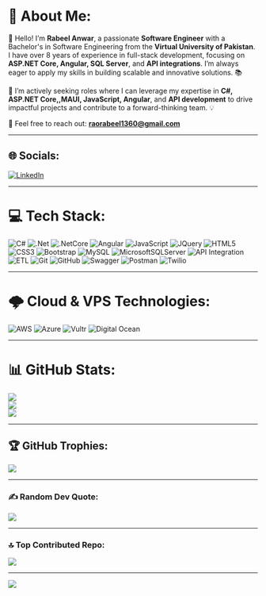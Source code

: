 # 💫 About Me:
👋 Hello! I’m **Rabeel Anwar**, a passionate **Software Engineer** with a Bachelor's in Software Engineering from the **Virtual University of Pakistan**. I have over 8 years of experience in full-stack development, focusing on **ASP.NET Core, Angular, SQL Server**, and **API integrations**. I’m always eager to apply my skills in building scalable and innovative solutions. 📚

🚀 I’m actively seeking roles where I can leverage my expertise in **C#, ASP.NET Core,,MAUI, JavaScript, Angular**, and **API development** to drive impactful projects and contribute to a forward-thinking team. 💡

📧 Feel free to reach out: **raorabeel1360@gmail.com**

---

## 🌐 Socials:
[![LinkedIn](https://img.shields.io/badge/LinkedIn-%230077B5.svg?logo=linkedin&logoColor=white)](https://www.linkedin.com/in/rabeel-anwar)

---

# 💻 Tech Stack:
![C#](https://img.shields.io/badge/c%23-%23239120.svg?style=for-the-badge&logo=csharp&logoColor=white) ![.Net](https://img.shields.io/badge/.NET-5C2D91?style=for-the-badge&logo=.net&logoColor=white) ![.NetCore](https://img.shields.io/badge/.NET%20Core-5C2D91?style=for-the-badge&logo=dotnet&logoColor=white) ![Angular](https://img.shields.io/badge/angular-%23DD0031.svg?style=for-the-badge&logo=angular&logoColor=white) ![JavaScript](https://img.shields.io/badge/javascript-%23323330.svg?style=for-the-badge&logo=javascript&logoColor=%23F7DF1E) ![JQuery](https://img.shields.io/badge/jquery-%230769AD.svg?style=for-the-badge&logo=jquery&logoColor=white) ![HTML5](https://img.shields.io/badge/html5-%23E34F26.svg?style=for-the-badge&logo=html5&logoColor=white) ![CSS3](https://img.shields.io/badge/css3-%231572B6.svg?style=for-the-badge&logo=css3&logoColor=white) ![Bootstrap](https://img.shields.io/badge/bootstrap-%238511FA.svg?style=for-the-badge&logo=bootstrap&logoColor=white) ![MySQL](https://img.shields.io/badge/mysql-4479A1.svg?style=for-the-badge&logo=mysql&logoColor=white) ![MicrosoftSQLServer](https://img.shields.io/badge/Microsoft%20SQL%20Server-CC2927?style=for-the-badge&logo=microsoft%20sql%20server&logoColor=white) ![API Integration](https://img.shields.io/badge/API%20Integration-FF6C37?style=for-the-badge&logo=api&logoColor=white) ![ETL](https://img.shields.io/badge/ETL-4CAF50.svg?style=for-the-badge&logo=etl&logoColor=white) ![Git](https://img.shields.io/badge/git-%23F05033.svg?style=for-the-badge&logo=git&logoColor=white) ![GitHub](https://img.shields.io/badge/github-%23121011.svg?style=for-the-badge&logo=github&logoColor=white) ![Swagger](https://img.shields.io/badge/-Swagger-%23Clojure?style=for-the-badge&logo=swagger&logoColor=white) ![Postman](https://img.shields.io/badge/Postman-FF6C37?style=for-the-badge&logo=postman&logoColor=white) ![Twilio](https://img.shields.io/badge/Twilio-F22F46?style=for-the-badge&logo=Twilio&logoColor=white)

---

# 🌩 Cloud & VPS Technologies:
![AWS](https://img.shields.io/badge/AWS-%23FF9900.svg?style=for-the-badge&logo=amazon-aws&logoColor=white) ![Azure](https://img.shields.io/badge/Azure-0078D4.svg?style=for-the-badge&logo=microsoft-azure&logoColor=white) ![Vultr](https://img.shields.io/badge/Vultr-007BFC.svg?style=for-the-badge&logo=vultr&logoColor=white) ![Digital Ocean](https://img.shields.io/badge/Digital%20Ocean-%230080FF.svg?style=for-the-badge&logo=digitalocean&logoColor=white)

---

# 📊 GitHub Stats:
![](https://github-readme-stats.vercel.app/api?username=RabeelAnwar&theme=dark&hide_border=false&include_all_commits=true&count_private=true)<br/>
![](https://github-readme-streak-stats.herokuapp.com/?user=RabeelAnwar&theme=dark&hide_border=false)<br/>
![](https://github-readme-stats.vercel.app/api/top-langs/?username=RabeelAnwar&theme=dark&hide_border=false&include_all_commits=true&count_private=true&layout=compact)

---

## 🏆 GitHub Trophies:
![](https://github-profile-trophy.vercel.app/?username=RabeelAnwar&theme=radical&no-frame=false&no-bg=false&margin-w=4)

---

### ✍️ Random Dev Quote:
![](https://quotes-github-readme.vercel.app/api?type=horizontal&theme=radical)

---

### 🔝 Top Contributed Repo:
![](https://github-contributor-stats.vercel.app/api?username=RabeelAnwar&limit=5&theme=dark&combine_all_yearly_contributions=true)

---

[![](https://visitcount.itsvg.in/api?id=RabeelAnwar&icon=5&color=3)](https://visitcount.itsvg.in)

